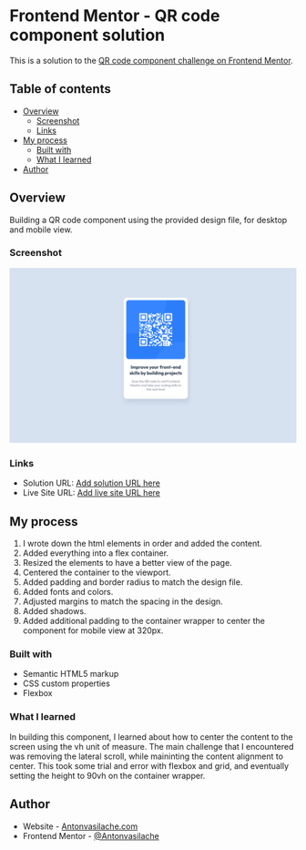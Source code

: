 # Frontend Mentor - QR code component solution

This is a solution to the [QR code component challenge on Frontend Mentor](https://www.frontendmentor.io/challenges/qr-code-component-iux_sIO_H).

## Table of contents

- [Overview](#overview)
  - [Screenshot](#screenshot)
  - [Links](#links)
- [My process](#my-process)
  - [Built with](#built-with)
  - [What I learned](#what-i-learned)
- [Author](#author)

## Overview

Building a QR code component using the provided design file, for desktop and mobile view.

### Screenshot

![screenshot](screenshot.png)

### Links

- Solution URL: [Add solution URL here](https://github.com/Antonvasilache/qr-code)
- Live Site URL: [Add live site URL here](https://qr-code-component-av.netlify.app/)

## My process

1. I wrote down the html elements in order and added the content.
2. Added everything into a flex container.
3. Resized the elements to have a better view of the page.
4. Centered the container to the viewport.
5. Added padding and border radius to match the design file.
6. Added fonts and colors.
7. Adjusted margins to match the spacing in the design.
8. Added shadows.
9. Added additional padding to the container wrapper to center the component for mobile view at 320px.

### Built with

- Semantic HTML5 markup
- CSS custom properties
- Flexbox

### What I learned

In building this component, I learned about how to center the content to the screen using the vh unit of measure. The main challenge that I encountered was removing the lateral scroll, while maininting the content alignment to center. This took some trial and error with flexbox and grid, and eventually setting the height to 90vh on the container wrapper.

## Author

- Website - [Antonvasilache.com](https://www.antonvasilache.com)
- Frontend Mentor - [@Antonvasilache](https://www.frontendmentor.io/profile/Antonvasilache)
